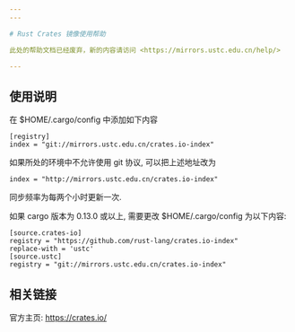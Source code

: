```yaml
---
---

# Rust Crates 镜像使用帮助

此处的帮助文档已经废弃，新的内容请访问 <https://mirrors.ustc.edu.cn/help/>

---
```


## 使用说明

在 \$HOME/.cargo/config 中添加如下内容

    [registry]
    index = "git://mirrors.ustc.edu.cn/crates.io-index"

如果所处的环境中不允许使用 git 协议, 可以把上述地址改为

    index = "http://mirrors.ustc.edu.cn/crates.io-index"

同步频率为每两个小时更新一次.

如果 cargo 版本为 0.13.0 或以上, 需要更改 \$HOME/.cargo/config 为以下内容:

    [source.crates-io]
    registry = "https://github.com/rust-lang/crates.io-index"
    replace-with = 'ustc'
    [source.ustc]
    registry = "git://mirrors.ustc.edu.cn/crates.io-index"

## 相关链接

官方主页: <https://crates.io/>
